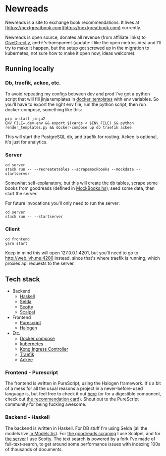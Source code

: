 # Newreads

Newreads is a site to exchange book recommendations. It lives at [https://nextgreatbook.com](https://nextgreatbook.com) currently.

Newreads is open source, donates all revenue (from affiliate links) to
[GiveDirectly](https://www.givedirectly.org/), ~~and it's transparent~~ (update:
I like the open metrics idea and I'll try to make it happen, but the setup got
screwed up in the migration to kubernetes, not sure how to make it open now,
ideas welcome).

## Running locally

### Db, traefik, ackee, etc.

To avoid repeating my configs between dev and prod I've got a python script that
will fill jinja templates in [docker_templates](docker_templates) with env
variables. So you'll have to export the right env file, run the python script,
then run docker-compose, something like this:

```
pip install jinja2
ENV_FILE=.dev.env && export $(xargs < $ENV_FILE) && python render_templates.py && docker-compose up db traefik ackee
```

This will start the PostgreSQL db, and traefik for routing. Ackee is optional,
it's just for analytics.

### Server

```
cd server
stack run -- --recreatetables --scrapemockbooks --mockdata --startserver
```

Somewhat self-explanatory, but this will create the db tables, scrape some books
from goodreads (defined in [MockBooks.hs](./server/app/MockBooks.hs)),
seed some data, then start the server.

For future invocations you'll only need to run the server:

```
cd server
stack run -- --startserver
```

### Client

```
cd frontend
yarn start
```

Keep in mind this will open 127.0.0.1:4201, but you'll need to go to
http://web.lvh.me:4200 instead, since that's where traefik is running, which proxies
api requests to the server.

## Tech stack

- Backend
  - [Haskell](https://www.haskell.org/)
  - [Selda](https://selda.link/)
  - [Scotty](https://hackage.haskell.org/package/scotty)
  - [Scalpel](https://hackage.haskell.org/package/scalpel)
- Frontend
  - [Purescript](https://www.purescript.org/)
  - [Halogen](https://github.com/purescript-halogen/purescript-halogen)
- Etc.
  - [Docker compose](https://docs.docker.com/compose/)
  - [kubernetes](https://kubernetes.io/)
  - [Kong Ingress Controller](https://docs.konghq.com/2.1.x/kong-for-kubernetes/)
  - [Traefik](https://containo.us/traefik/)
  - [Ackee](https://ackee.electerious.com/)

### Frontend - Purescript

The frontend is written in PureScript, using the Halogen framework. It's a bit
of a mess for all the usual reasons a project in a never-before-used language
is, but feel free to check it out [here](./frontend/src) (or for a
digestible component, check out [the recommendation
card](./frontend/src/Component/RecommendationCard.purs)). Shout out to
the PureScript community for being fucking awesome.

### Backend - Haskell

The backend is written in Haskell. For DB stuff I'm using Selda (all the models
live [in Models.hs](./server/app/Models.hs)). For [the goodreads
scraping](./server/app/BookUrlsScraping.hs) I use Scalpel, and for [the
server](./server/app/Server.hs) I use Scotty. The text search is powered
by a fork I've made of full-text-search, to get around some performance issues
with indexing 100s of thousands of documents.
